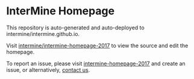 # InterMine Homepage

This repository is auto-generated and auto-deployed to intermine/intermine.github.io.

Visit [intermine/intermine-homepage-2017](https://github.com/intermine/intermine-homepage-2017) to view the source and edit the homepage.

To report an issue, please visit [intermine-homepage-2017](https://github.com/intermine/intermine-homepage-2017/issues/new) and create an issue, or alternatively, [contact us](http://intermine.org/contact/).
